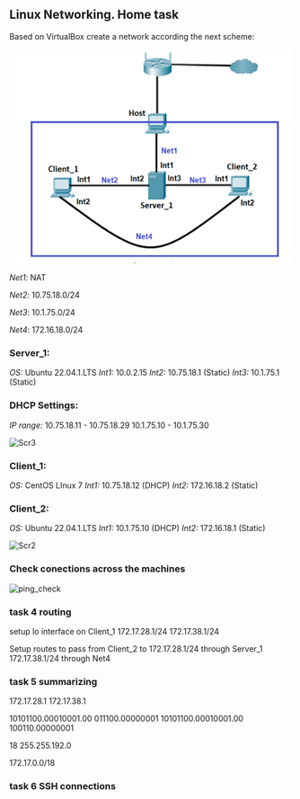 ## Linux Networking. Home task

Based on VirtualBox create a network according the next scheme:

![](https://github.com/silver2mike/EPAM-OnlineUA-Cloud-DevOps-Fundamentals-Autumn-2022/blob/main/L1/Linux-Network/png/Screenshot_1.png)

*Net1*: NAT

*Net2*: 10.75.18.0/24

*Net3*: 10.1.75.0/24

*Net4*: 172.16.18.0/24 

### Server_1:

*OS:* Ubuntu 22.04.1.LTS
*Int1:* 10.0.2.15
*Int2:* 10.75.18.1 (Static)
*Int3:* 10.1.75.1 (Static)

### DHCP Settings:

*IP range:*
10.75.18.11 - 10.75.18.29
10.1.75.10 - 10.1.75.30

![Scr3]()

### Client_1:

*OS:* CentOS LInux 7
*Int1:* 10.75.18.12 (DHCP)
*Int2:* 172.16.18.2 (Static)

### Client_2:

*OS:* Ubuntu 22.04.1.LTS
*Int1:* 10.1.75.10 (DHCP)
*Int2:* 172.16.18.1 (Static)

![Scr2]()

### Check conections across the machines

![ping_check]()



### task 4 routing

setup lo interface on Client_1
172.17.28.1/24
172.17.38.1/24

Setup routes to pass from Client_2 to 
172.17.28.1/24 through Server_1
172.17.38.1/24 through Net4

### task 5 summarizing

172.17.28.1
172.17.38.1


10101100.00010001.00 011100.00000001
10101100.00010001.00 100110.00000001

18
255.255.192.0

172.17.0.0/18

### task 6 SSH connections



